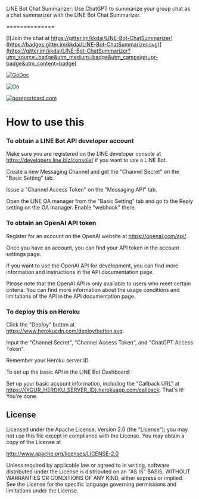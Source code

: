 LINE Bot Chat Summarizer: Use ChatGPT to summarize your group chat as a chat summarizer with the LINE Bot Chat Summarizer.

==============

[![Join the chat at https://gitter.im/kkdai/LINE-Bot-ChatSummarizer](https://badges.gitter.im/kkdai/LINE-Bot-ChatSummarizer.svg)](https://gitter.im/kkdai/LINE-Bot-ChatSummarizer?utm_source=badge&utm_medium=badge&utm_campaign=pr-badge&utm_content=badge)

 [![GoDoc](https://godoc.org/github.com/kkdai/LINE-Bot-ChatSummarizer.svg?status.svg)](https://godoc.org/github.com/kkdai/LINE-Bot-ChatSummarizer)  

 ![Go](https://github.com/kkdai/LINE-Bot-ChatSummarizer/workflows/Go/badge.svg)

[![goreportcard.com](https://goreportcard.com/badge/github.com/kkdai/LINE-Bot-ChatSummarizer)](https://goreportcard.com/report/github.com/kkdai/LineBotTemplate)

How to use this
=============

### To obtain a LINE Bot API developer account

Make sure you are registered on the LINE developer console at <https://developers.line.biz/console/> if you want to use a LINE Bot.

Create a new Messaging Channel and get the "Channel Secret" on the "Basic Setting" tab.

Issue a "Channel Access Token" on the "Messaging API" tab.

Open the LINE OA manager from the "Basic Setting" tab and go to the Reply setting on the OA manager. Enable "webhook" there.

### To obtain an OpenAI API token

Register for an account on the OpenAI website at <https://openai.com/api/>.

Once you have an account, you can find your API token in the account settings page.

If you want to use the OpenAI API for development, you can find more information and instructions in the API documentation page.

Please note that the OpenAI API is only available to users who meet certain criteria. You can find more information about the usage conditions and limitations of the API in the API documentation page.

### To deploy this on Heroku

Click the "Deploy" button at <https://www.herokucdn.com/deploy/button.svg>.

Input the "Channel Secret", "Channel Access Token", and "ChatGPT Access Token".

Remember your Heroku server ID.

To set up the basic API in the LINE Bot Dashboard:

Set up your basic account information, including the "Callback URL" at <https://{YOUR_HEROKU_SERVER_ID}.herokuapp.com/callback>.
That's it! You're done.

License
---------------

Licensed under the Apache License, Version 2.0 (the "License");
you may not use this file except in compliance with the License.
You may obtain a copy of the License at

<http://www.apache.org/licenses/LICENSE-2.0>

Unless required by applicable law or agreed to in writing, software
distributed under the License is distributed on an "AS IS" BASIS,
WITHOUT WARRANTIES OR CONDITIONS OF ANY KIND, either express or implied.
See the License for the specific language governing permissions and
limitations under the License.
